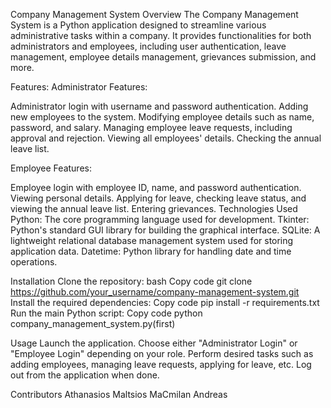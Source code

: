 Company Management System
Overview
The Company Management System is a Python application designed to streamline various administrative tasks within a company. It provides functionalities for both administrators and employees, including user authentication, leave management, employee details management, grievances submission, and more.

Features:
Administrator Features:

Administrator login with username and password authentication.
Adding new employees to the system.
Modifying employee details such as name, password, and salary.
Managing employee leave requests, including approval and rejection.
Viewing all employees' details.
Checking the annual leave list.

Employee Features:

Employee login with employee ID, name, and password authentication.
Viewing personal details.
Applying for leave, checking leave status, and viewing the annual leave list.
Entering grievances.
Technologies Used
Python: The core programming language used for development.
Tkinter: Python's standard GUI library for building the graphical interface.
SQLite: A lightweight relational database management system used for storing application data.
Datetime: Python library for handling date and time operations.

Installation
Clone the repository:
bash
Copy code
git clone https://github.com/your_username/company-management-system.git
Install the required dependencies:
Copy code
pip install -r requirements.txt
Run the main Python script:
Copy code
python company_management_system.py(first)

Usage
Launch the application.
Choose either "Administrator Login" or "Employee Login" depending on your role.
Perform desired tasks such as adding employees, managing leave requests, applying for leave, etc.
Log out from the application when done.

Contributors
Athanasios Maltsios 
MaCmilan Andreas
